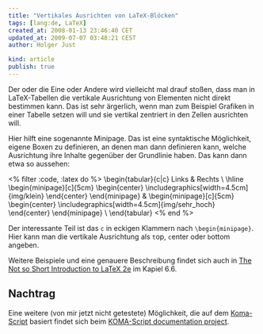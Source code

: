 ```yaml
---
title: "Vertikales Ausrichten von LaTeX-Blöcken"
tags: [lang:de, LaTeX]
created_at: 2008-01-13 23:46:40 CET
updated_at: 2009-07-07 03:48:21 CEST
author: Holger Just

kind: article
publish: true
---
```


Der oder die Eine oder Andere wird vielleicht mal drauf stoßen, dass man in LaTeX-Tabellen die vertikale Ausrichtung von Elementen nicht direkt bestimmen kann. Das ist sehr ärgerlich, wenn man zum Beispiel Grafiken in einer Tabelle setzen will und sie vertikal zentriert in den Zellen ausrichten will.

Hier hilft eine sogenannte Minipage. Das ist eine syntaktische Möglichkeit, eigene Boxen zu definieren, an denen man dann definieren kann, welche Ausrichtung ihre Inhalte gegenüber der Grundlinie haben. Das kann dann etwa so aussehen:

<% filter :code, :latex do %>
\begin{tabular}{c|c}
  Links & Rechts \\
  \hline
  \begin{minipage}[c]{5cm}
    \begin{center}
      \includegraphics[width=4.5cm]{img/klein}
    \end{center}
  \end{minipage} &
  \begin{minipage}[c]{5cm}
    \begin{center}
      \includegraphics[width=4.5cm]{img/sehr_hoch}
    \end{center}
  \end{minipage} \\
\end{tabular}
<% end %>

Der interessante Teil ist das `c` in eckigen Klammern nach `\begin{minipage}`. Hier kann man die vertikale Ausrichtung als `t`op, `c`enter oder `b`ottom angeben.

Weitere Beispiele und eine genauere Beschreibung findet sich auch in [The Not so Short Introduction to LaTeX 2e](http://www.ctan.org/tex-archive/info/lshort/english/lshort.pdf) im Kapiel 6.6.

## Nachtrag
Eine weitere (von mir jetzt nicht getestete) Möglichkeit, die auf dem [Koma-Script](http://dante.ctan.org/CTAN/macros/latex/contrib/koma-script/)  basiert findet sich beim [KOMA-Script documentation project](http://www.komascript.de/node/718#comment-1710).
